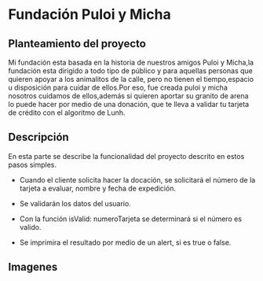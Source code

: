 # Fundación Puloi y Micha

## Planteamiento del proyecto 

Mi fundación esta basada en la historia de nuestros amigos Puloi y Micha,la fundación esta dirigido a todo tipo de público y para aquellas personas que quieren apoyar a los animalitos de la calle, pero no tienen el tiempo,espacio u disposición para cuidar de ellos.Por eso, fue creada puloi y micha nosotros cuidamos de ellos,además si quieren aportar su granito de arena lo puede hacer por medio de una donación, que te lleva a validar tu tarjeta de crédito con el algoritmo de Lunh. 

## Descripción 

En esta parte se describe la funcionalidad del proyecto descrito en estos pasos simples.

* Cuando el cliente solicita hacer la docación, se solicitará el número de la tarjeta a evaluar, nombre y fecha de expedición.

* Se validarán los datos del usuario.
* Con la función isValid: numeroTarjeta se determinará si el número es valido.
* Se imprimira el resultado por medio de un alert, si es true o false.


## Imagenes
